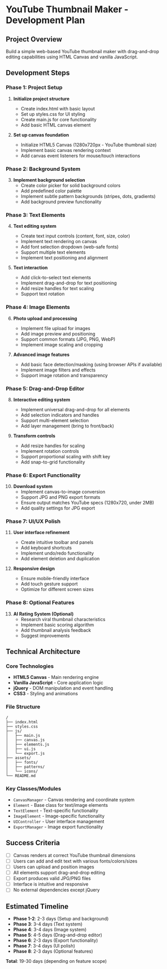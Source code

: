 # YouTube Thumbnail Maker - Development Plan

## Project Overview

Build a simple web-based YouTube thumbnail maker with drag-and-drop editing capabilities using HTML Canvas and vanilla JavaScript.

## Development Steps

### Phase 1: Project Setup

1. **Initialize project structure**

   - Create index.html with basic layout
   - Set up styles.css for UI styling
   - Create main.js for core functionality
   - Add basic HTML canvas element

2. **Set up canvas foundation**
   - Initialize HTML5 Canvas (1280x720px - YouTube thumbnail size)
   - Implement basic canvas rendering context
   - Add canvas event listeners for mouse/touch interactions

### Phase 2: Background System

3. **Implement background selection**
   - Create color picker for solid background colors
   - Add predefined color palette
   - Implement subtle pattern backgrounds (stripes, dots, gradients)
   - Add background preview functionality

### Phase 3: Text Elements

4. **Text editing system**

   - Create text input controls (content, font, size, color)
   - Implement text rendering on canvas
   - Add font selection dropdown (web-safe fonts)
   - Support multiple text elements
   - Implement text positioning and alignment

5. **Text interaction**
   - Add click-to-select text elements
   - Implement drag-and-drop for text positioning
   - Add resize handles for text scaling
   - Support text rotation

### Phase 4: Image Elements

6. **Photo upload and processing**

   - Implement file upload for images
   - Add image preview and positioning
   - Support common formats (JPG, PNG, WebP)
   - Implement image scaling and cropping

7. **Advanced image features**
   - Add basic face detection/masking (using browser APIs if available)
   - Implement image filters and effects
   - Support image rotation and transparency

### Phase 5: Drag-and-Drop Editor

8. **Interactive editing system**

   - Implement universal drag-and-drop for all elements
   - Add selection indicators and handles
   - Support multi-element selection
   - Add layer management (bring to front/back)

9. **Transform controls**
   - Add resize handles for scaling
   - Implement rotation controls
   - Support proportional scaling with shift key
   - Add snap-to-grid functionality

### Phase 6: Export Functionality

10. **Download system**
    - Implement canvas-to-image conversion
    - Support JPG and PNG export formats
    - Ensure output matches YouTube specs (1280x720, under 2MB)
    - Add quality settings for JPG export

### Phase 7: UI/UX Polish

11. **User interface refinement**

    - Create intuitive toolbar and panels
    - Add keyboard shortcuts
    - Implement undo/redo functionality
    - Add element deletion and duplication

12. **Responsive design**
    - Ensure mobile-friendly interface
    - Add touch gesture support
    - Optimize for different screen sizes

### Phase 8: Optional Features

13. **AI Rating System (Optional)**
    - Research viral thumbnail characteristics
    - Implement basic scoring algorithm
    - Add thumbnail analysis feedback
    - Suggest improvements

## Technical Architecture

### Core Technologies

- **HTML5 Canvas** - Main rendering engine
- **Vanilla JavaScript** - Core application logic
- **jQuery** - DOM manipulation and event handling
- **CSS3** - Styling and animations

### File Structure

```
/
├── index.html
├── styles.css
├── js/
│   ├── main.js
│   ├── canvas.js
│   ├── elements.js
│   ├── ui.js
│   └── export.js
├── assets/
│   ├── fonts/
│   ├── patterns/
│   └── icons/
└── README.md
```

### Key Classes/Modules

- `CanvasManager` - Canvas rendering and coordinate system
- `Element` - Base class for text/image elements
- `TextElement` - Text-specific functionality
- `ImageElement` - Image-specific functionality
- `UIController` - User interface management
- `ExportManager` - Image export functionality

## Success Criteria

- [ ] Canvas renders at correct YouTube thumbnail dimensions
- [ ] Users can add and edit text with various fonts/colors/sizes
- [ ] Users can upload and position images
- [ ] All elements support drag-and-drop editing
- [ ] Export produces valid JPG/PNG files
- [ ] Interface is intuitive and responsive
- [ ] No external dependencies except jQuery

## Estimated Timeline

- **Phase 1-2**: 2-3 days (Setup and background)
- **Phase 3**: 3-4 days (Text system)
- **Phase 4**: 3-4 days (Image system)
- **Phase 5**: 4-5 days (Drag-and-drop editor)
- **Phase 6**: 2-3 days (Export functionality)
- **Phase 7**: 3-4 days (UI polish)
- **Phase 8**: 2-3 days (Optional features)

**Total**: 19-30 days (depending on feature scope)
